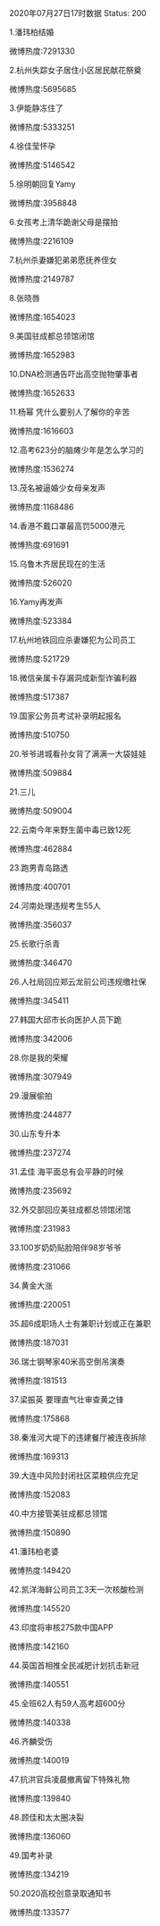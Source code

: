 2020年07月27日17时数据
Status: 200

1.潘玮柏结婚

微博热度:7291330

2.杭州失踪女子居住小区居民献花祭奠

微博热度:5695685

3.伊能静冻住了

微博热度:5333251

4.徐佳莹怀孕

微博热度:5146542

5.徐明朝回复Yamy

微博热度:3958848

6.女孩考上清华跪谢父母是摆拍

微博热度:2216109

7.杭州杀妻嫌犯弟弟愿抚养侄女

微博热度:2149787

8.张晓唇

微博热度:1654023

9.美国驻成都总领馆闭馆

微博热度:1652983

10.DNA检测通告吓出高空抛物肇事者

微博热度:1652633

11.杨幂 凭什么要别人了解你的辛苦

微博热度:1616603

12.高考623分的脑瘫少年是怎么学习的

微博热度:1536274

13.茂名被逼婚少女母亲发声

微博热度:1168486

14.香港不戴口罩最高罚5000港元

微博热度:691691

15.乌鲁木齐居民现在的生活

微博热度:526020

16.Yamy再发声

微博热度:523384

17.杭州地铁回应杀妻嫌犯为公司员工

微博热度:521729

18.微信亲属卡存漏洞成新型诈骗利器

微博热度:517387

19.国家公务员考试补录明起报名

微博热度:510750

20.爷爷进城看孙女背了满满一大袋娃娃

微博热度:509884

21.三儿

微博热度:509004

22.云南今年来野生菌中毒已致12死

微博热度:462884

23.跑男青岛路透

微博热度:400701

24.河南处理违规考生55人

微博热度:356037

25.长歌行杀青

微博热度:346470

26.人社局回应郑云龙前公司违规缴社保

微博热度:345411

27.韩国大邱市长向医护人员下跪

微博热度:342006

28.你是我的荣耀

微博热度:307949

29.漫展偷拍

微博热度:244877

30.山东专升本

微博热度:237274

31.孟佳 海平面总有会平静的时候

微博热度:235692

32.外交部回应美驻成都总领馆闭馆

微博热度:231983

33.100岁奶奶贴脸陪伴98岁爷爷

微博热度:231066

34.黄金大涨

微博热度:220051

35.超6成职场人士有兼职计划或正在兼职

微博热度:187031

36.瑞士钢琴家40米高空倒吊演奏

微博热度:181513

37.梁振英 要理直气壮审查黄之锋

微博热度:175868

38.秦淮河大堤下的违建餐厅被连夜拆除

微博热度:169313

39.大连中风险封闭社区菜粮供应充足

微博热度:152083

40.中方接管美驻成都总领馆

微博热度:150890

41.潘玮柏老婆

微博热度:149420

42.凯洋海鲜公司员工3天一次核酸检测

微博热度:145520

43.印度将审核275款中国APP

微博热度:142160

44.英国首相推全民减肥计划抗击新冠

微博热度:140551

45.全班62人有59人高考超600分

微博热度:140338

46.齐麟受伤

微博热度:140019

47.抗洪官兵凌晨撤离留下特殊礼物

微博热度:139840

48.顾佳和太太圈决裂

微博热度:136060

49.国考补录

微博热度:134219

50.2020高校创意录取通知书

微博热度:133577

